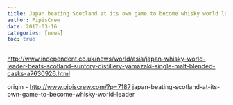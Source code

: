 ```yaml
---
title: Japan beating Scotland at its own game to become whisky world leader
author: PipisCrew
date: 2017-03-16
categories: [news]
toc: true
---
```


http://www.independent.co.uk/news/world/asia/japan-whisky-world-leader-beats-scotland-suntory-distillery-yamazaki-single-malt-blended-casks-a7630926.html

origin - http://www.pipiscrew.com/?p=7187 japan-beating-scotland-at-its-own-game-to-become-whisky-world-leader